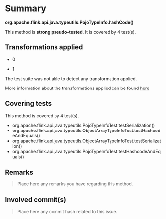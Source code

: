 # Summary
**org.apache.flink.api.java.typeutils.PojoTypeInfo.hashCode()**

This method is **strong pseudo-tested**.
It is covered by 4 test(s). 


## Transformations applied

- 0

- 1


The test suite was not able to detect any transformation applied.

More information about the transformations applied can be found [here](https://github.com/STAMP-project/pitest-descartes)

## Covering tests
This method is covered by 4 test(s).
* org.apache.flink.api.java.typeutils.PojoTypeInfoTest.testSerialization()
* org.apache.flink.api.java.typeutils.ObjectArrayTypeInfoTest.testHashcodeAndEquals()
* org.apache.flink.api.java.typeutils.ObjectArrayTypeInfoTest.testSerialization()
* org.apache.flink.api.java.typeutils.PojoTypeInfoTest.testHashcodeAndEquals()


## Remarks
> Place here any remarks you have regarding this method.

## Involved commit(s)

> Place here any commit hash related to this issue.
